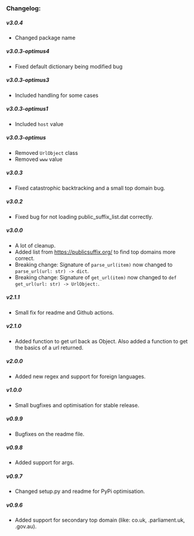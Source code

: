 ### Changelog:

##### v3.0.4
* Changed package name

##### v3.0.3-optimus4
* Fixed default dictionary being modified bug

##### v3.0.3-optimus3
* Included handling for some cases

##### v3.0.3-optimus1
* Included `host` value

##### v3.0.3-optimus
* Removed `UrlObject` class
* Removed `www` value

##### v3.0.3
* Fixed catastrophic backtracking and a small top domain bug.

##### v3.0.2
* Fixed bug for not loading public_suffix_list.dat correctly.

##### v3.0.0
* A lot of cleanup.
* Added list from https://publicsuffix.org/ to find top domains more correct.
* Breaking change: Signature of `parse_url(item)` now changed to `parse_url(url: str) -> dict`.
* Breaking change: Signature of `get_url(item)` now changed to `def get_url(url: str) -> UrlObject:`.

##### v2.1.1
* Small fix for readme and Github actions.

##### v2.1.0
* Added function to get url back as Object. Also added a function to get the basics of a url returned.

##### v2.0.0
* Added new regex and support for foreign languages.

##### v1.0.0
* Small bugfixes and optimisation for stable release.

##### v0.9.9
* Bugfixes on the readme file.

##### v0.9.8
* Added support for args.

##### v0.9.7
* Changed setup.py and readme for PyPi optimisation.

##### v0.9.6 
* Added support for secondary top domain (like: co.uk, .parliament.uk, .gov.au).
